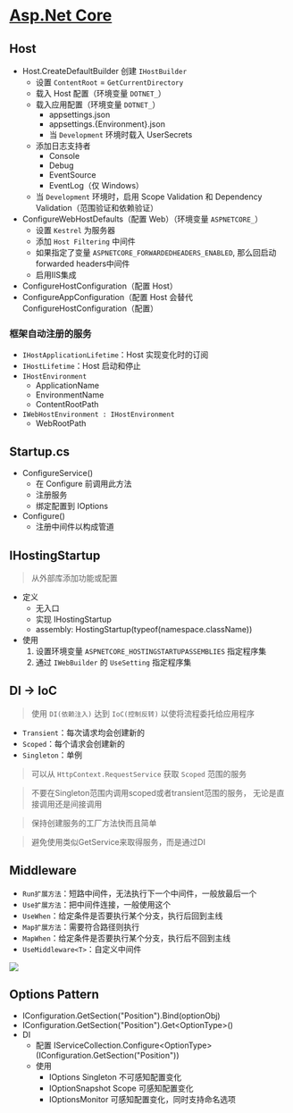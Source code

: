 # [Asp.Net Core](https://learn.microsoft.com/zh-cn/aspnet/core/fundamentals/host/generic-host?view=aspnetcore-6.0)

## Host

- Host.CreateDefaultBuilder 创建 `IHostBuilder`
  - 设置 `ContentRoot` = `GetCurrentDirectory`
  - 载入 Host 配置（环境变量 `DOTNET_`）
  - 载入应用配置（环境变量 `DOTNET_`）
    - appsettings.json
    - appsettings.{Environment}.json
    - 当 `Development` 环境时载入 UserSecrets
  - 添加日志支持者
    - Console
    - Debug
    - EventSource
    - EventLog（仅 Windows）
  - 当 `Development` 环境时，启用 Scope Validation 和 Dependency Validation（范围验证和依赖验证）
- ConfigureWebHostDefaults（配置 Web）（环境变量 `ASPNETCORE_`）
  - 设置 `Kestrel` 为服务器
  - 添加 `Host Filtering` 中间件
  - 如果指定了变量 `ASPNETCORE_FORWARDEDHEADERS_ENABLED`, 那么回启动forwarded headers中间件
  - 启用IIS集成
- ConfigureHostConfiguration（配置 Host）
- ConfigureAppConfiguration（配置 Host 会替代 ConfigureHostConfiguration（配置）

### 框架自动注册的服务

- `IHostApplicationLifetime`：Host 实现变化时的订阅
- `IHostLifetime`：Host 启动和停止
- `IHostEnvironment`
  - ApplicationName
  - EnvironmentName
  - ContentRootPath
- `IWebHostEnvironment : IHostEnvironment`
  - WebRootPath

## Startup.cs

- ConfigureService()
  - 在 Configure 前调用此方法
  - 注册服务
  - 绑定配置到 IOptions
- Configure()
  - 注册中间件以构成管道

## IHostingStartup

> 从外部库添加功能或配置

- 定义
  - 无入口
  - 实现 IHostingStartup
  - assembly: HostingStartup(typeof(namespace.className))
- 使用
  1. 设置环境变量 `ASPNETCORE_HOSTINGSTARTUPASSEMBLIES` 指定程序集
  2. 通过 `IWebBuilder` 的 `UseSetting` 指定程序集

## DI -> IoC

> 使用 `DI(依赖注入)` 达到 `IoC(控制反转)` 以使将流程委托给应用程序

- `Transient`：每次请求均会创建新的
- `Scoped`：每个请求会创建新的
- `Singleton`：单例

> 可以从 `HttpContext.RequestService` 获取 `Scoped` 范围的服务

> 不要在Singleton范围内调用scoped或者transient范围的服务， 无论是直接调用还是间接调用

> 保持创建服务的工厂方法快而且简单

> 避免使用类似GetService来取得服务，而是通过DI

## Middleware

- `Run扩展方法`：短路中间件，无法执行下一个中间件，一般放最后一个
- `Use扩展方法`：把中间件连接，一般使用这个
- `UseWhen`：给定条件是否要执行某个分支，执行后回到主线
- `Map扩展方法`：需要符合路径则执行
- `MapWhen`：给定条件是否要执行某个分支，执行后不回到主线
- `UseMiddleware<T>`：自定义中间件

<img src="/img/middleware-pipeline.svg" />

## Options Pattern

- IConfiguration.GetSection("Position").Bind(optionObj)
- IConfiguration.GetSection("Position").Get\<OptionType\>()
- DI
  - 配置 IServiceCollection.Configure\<OptionType\>(IConfiguration.GetSection("Position")) 
  - 使用
    - IOptions Singleton 不可感知配置变化
    - IOptionSnapshot Scope 可感知配置变化
    - IOptionsMonitor 可感知配置变化，同时支持命名选项
